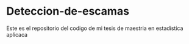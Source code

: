 # Deteccion-de-escamas
Este es el repositorio del codigo de mi tesis de maestria en estadistica aplicaca

